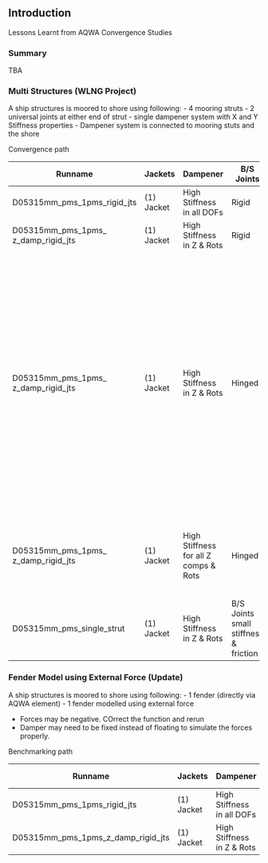 ## Introduction

Lessons Learnt from AQWA Convergence Studies

### Summary

TBA

### Multi Structures (WLNG Project)

A ship structures is moored to shore using following:
    - 4 mooring struts
    - 2 universal joints at either end of strut
    - single dampener system with X and Y Stiffness properties
    - Dampener system is connected to mooring stuts and the shore

Convergence path

| Runname | Jackets | Dampener | B/S Joints | Struts | Description | Convergence Status | Notes |
| --- | --- | --- | --- | --- | --- | --- | --- |
| D05315mm_pms_1pms_rigid_jts | (1) Jacket | High Stiffness <br> in all DOFs | Rigid | 5 Te Mass | Rigid Joints & Rigid Dampener | Converged | - |
| D05315mm_pms_1pms_<br>z_damp_rigid_jts | (1) Jacket | High Stiffness <br> in Z & Rots | Rigid | 5 Te Mass| Rigid Joints | Converged | - |
| D05315mm_pms_1pms_<br>z_damp_rigid_jts | (1) Jacket | High Stiffness <br> in Z & Rots | Hinged | 5 Te Mass| Hinged Joints | unConverged | SOLUTION DIVERGED ON STRUCTURE 4 in Z-Heave at time=0.20 step #2 <br> YOUR TIME-STEP IS PROBABLY TOO BIG. For this time-step(0.100 secs) the natural periods of the system throughout the analysis MUST BE GREATER THAN 1.00 seconds. |
| D05315mm_pms_1pms_<br>z_damp_rigid_jts | (1) Jacket | High Stiffness <br> for all Z comps & Rots | Hinged | 5 Te Mass| Hinged Joints | unConverged | SOLUTION DIVERGED ON STRUCTURE 4 in Z-Heave at time=0.20 step #2  |
| D05315mm_pms_single_strut | (1) Jacket | High Stiffness <br> in Z & Rots | B/S Joints <br> small stiffness & friction | 5 Te Mass | representative | UnConverged | - |

### Fender Model using External Force (Update)

A ship structures is moored to shore using following:
    - 1 fender (directly via AQWA element)
    - 1 fender modelled using external force

- Forces may be negative. COrrect the function and rerun
- Damper may need to be fixed instead of floating to simulate the forces properly.

Benchmarking path

| Runname | Jackets | Dampener | B/S Joints | Struts | Description | Convergence Status | Notes |
| --- | --- | --- | --- | --- | --- | --- | --- |
| D05315mm_pms_1pms_rigid_jts | (1) Jacket | High Stiffness <br> in all DOFs | Rigid | 5 Te Mass | Rigid Joints & Rigid Dampener | Converged | - |
| D05315mm_pms_1pms_z_damp_rigid_jts | (1) Jacket | High Stiffness <br> in Z & Rots | Rigid | 5 Te Mass| Rigid Joints | Converged | - |
